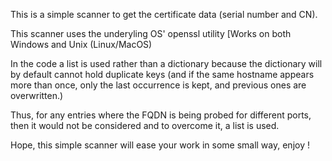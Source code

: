 This is a simple scanner to get the certificate data (serial number and CN).

This scanner uses the underyling OS' openssl utility [Works on both Windows and Unix (Linux/MacOS)

In the code a list is used rather than a dictionary because the dictionary will by default cannot hold duplicate keys (and if the same hostname appears more than once, only the last occurrence is kept, and previous ones are overwritten.)

Thus, for any entries where the FQDN is being probed for different ports, then it would not be considered and to overcome it, a list is used. 

Hope, this simple scanner will ease your work in some small way, enjoy !
